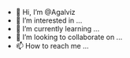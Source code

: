 - 👋 Hi, I’m @Agalviz
- 👀 I’m interested in ...
- 🌱 I’m currently learning ...
- 💞️ I’m looking to collaborate on ...
- 📫 How to reach me ...

<!---
Agalviz/Agalviz is a ✨ special ✨ repository because its `README.md` (this file) appears on your GitHub profile.
You can click the Preview link to take a look at your changes.
--->
